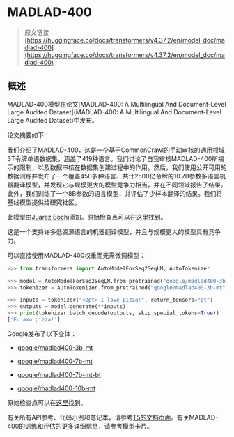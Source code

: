 # MADLAD-400

> 原文链接：[https://huggingface.co/docs/transformers/v4.37.2/en/model_doc/madlad-400](https://huggingface.co/docs/transformers/v4.37.2/en/model_doc/madlad-400)

## 概述

MADLAD-400模型在论文[MADLAD-400: A Multilingual And Document-Level Large Audited Dataset](MADLAD-400: A Multilingual And Document-Level Large Audited Dataset)中发布。

论文摘要如下：

我们介绍了MADLAD-400，这是一个基于CommonCrawl的手动审核的通用领域3T令牌单语数据集，涵盖了419种语言。我们讨论了自我审核MADLAD-400所揭示的限制，以及数据审核在数据集创建过程中的作用。然后，我们使用公开可用的数据训练并发布了一个覆盖450多种语言、共计2500亿令牌的10.7B参数多语言机器翻译模型，并发现它与规模更大的模型竞争力相当，并在不同领域报告了结果。此外，我们训练了一个8B参数的语言模型，并评估了少样本翻译的结果。我们将基线模型提供给研究社区。

此模型由[Juarez Bochi](https://huggingface.co/jbochi)添加。原始检查点可以在[这里](https://github.com/google-research/google-research/tree/master/madlad_400)找到。

这是一个支持许多低资源语言的机器翻译模型，并且与规模更大的模型具有竞争力。

可以直接使用MADLAD-400权重而无需微调模型：

```py
>>> from transformers import AutoModelForSeq2SeqLM, AutoTokenizer

>>> model = AutoModelForSeq2SeqLM.from_pretrained("google/madlad400-3b-mt")
>>> tokenizer = AutoTokenizer.from_pretrained("google/madlad400-3b-mt")

>>> inputs = tokenizer("<2pt> I love pizza!", return_tensors="pt")
>>> outputs = model.generate(**inputs)
>>> print(tokenizer.batch_decode(outputs, skip_special_tokens=True))
['Eu amo pizza!']
```

Google发布了以下变体：

+   [google/madlad400-3b-mt](https://huggingface.co/google/madlad400-3b-mt)

+   [google/madlad400-7b-mt](https://huggingface.co/google/madlad400-7b-mt)

+   [google/madlad400-7b-mt-bt](https://huggingface.co/google/madlad400-7b-mt-bt)

+   [google/madlad400-10b-mt](https://huggingface.co/google/madlad400-10b-mt)

原始检查点可以在[这里](https://github.com/google-research/google-research/tree/master/madlad_400)找到。

有关所有API参考、代码示例和笔记本，请参考[T5的文档页面](t5)。有关MADLAD-400的训练和评估的更多详细信息，请参考模型卡片。
